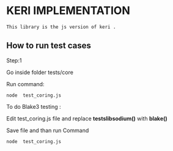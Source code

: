 # KERI IMPLEMENTATION

    This library is the js version of keri .


## How to run test cases

Step:1

Go inside folder 
tests/core

Run command:
~~~~
node  test_coring.js
~~~~

To do Blake3 testing : 

Edit test_coring.js file and replace **testslibsodium()**  with **blake()**

Save file and than run Command

~~~~
node  test_coring.js
~~~~
